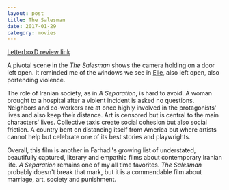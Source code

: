 ```yaml
---
layout: post
title: The Salesman 
date: 2017-01-29
category: movies
---
```

 
[LetterboxD review link](http://letterboxd.com/samarthbhaskar/film/the-salesman-2016/)

A pivotal scene in the <em>The Salesman</em> shows the camera holding on a door left open. It reminded me of the windows we see in <a href="http://letterboxd.com/samarthbhaskar/film/elle/">Elle</a>, also left open, also portending violence. 

The role of Iranian society, as in <em>A Separation</em>, is hard to avoid. A woman brought to a hospital after a violent incident is asked no questions. Neighbors and co-workers are at once highly involved in the protagonists' lives and also keep their distance. Art is censored but is central to the main characters' lives. Collective taxis create social cohesion but also social friction. A country bent on distancing itself from America but where artists cannot help but celebrate one of its best stories and playwrights. 

Overall, this film is another in Farhadi's growing list of understated, beautifully captured, literary and empathic films about contemporary Iranian life. <em>A Separation</em> remains one of my all time favorites. <em>The Salesman</em> probably doesn't break that mark, but it is a commendable film about marriage, art, society and punishment.